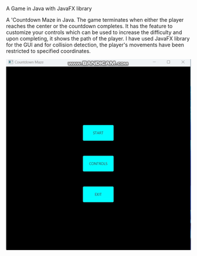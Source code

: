  A Game in Java with JavaFX library
 
 A 'Countdown Maze in Java. The game terminates when either the player reaches the center or the countdown completes. It has the feature to customize your controls which can be used to increase the difficulty and upon completing, it shows the path of the player.
I have used JavaFX library for the GUI and for collision detection, the player's movements have been restricted to specified coordinates.

![](https://github.com/Abhikarki/Countdown-Maze/blob/main/Countdown%20Maze/gameplay.gif)
